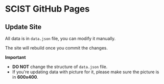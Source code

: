 # SCIST GitHub Pages

## Update Site

All data is in `data.json` file, you can modify it manually.

The site will rebuild once you commit the changes.

**Important**

- **DO NOT** change the structure of `data.json` file.
- If you're updating data with picture for it, please make sure the picture is in **600x400**.
